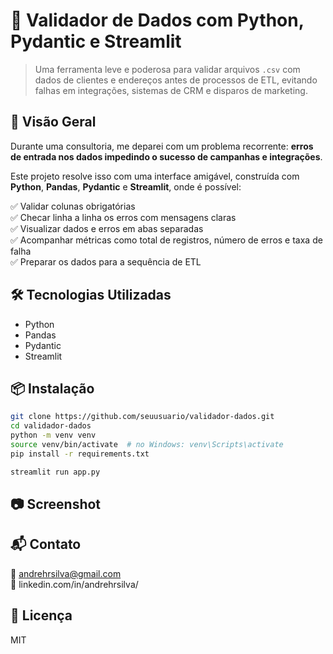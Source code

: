 
# 🧹 Validador de Dados com Python, Pydantic e Streamlit

> Uma ferramenta leve e poderosa para validar arquivos `.csv` com dados de clientes e endereços antes de processos de ETL, evitando falhas em integrações, sistemas de CRM e disparos de marketing.

## 🚀 Visão Geral

Durante uma consultoria, me deparei com um problema recorrente: **erros de entrada nos dados impedindo o sucesso de campanhas e integrações**.

Este projeto resolve isso com uma interface amigável, construída com **Python**, **Pandas**, **Pydantic** e **Streamlit**, onde é possível:

✅ Validar colunas obrigatórias  
✅ Checar linha a linha os erros com mensagens claras  
✅ Visualizar dados e erros em abas separadas  
✅ Acompanhar métricas como total de registros, número de erros e taxa de falha  
✅ Preparar os dados para a sequência de ETL

## 🛠️ Tecnologias Utilizadas

- Python
- Pandas
- Pydantic
- Streamlit

## 📦 Instalação

```bash
git clone https://github.com/seuusuario/validador-dados.git
cd validador-dados
python -m venv venv
source venv/bin/activate  # no Windows: venv\Scripts\activate
pip install -r requirements.txt
```

```bash
streamlit run app.py
```



## 📷 Screenshot



## 📬 Contato

📧 andrehrsilva@gmail.com  
📱 linkedin.com/in/andrehrsilva/

## 📄 Licença

MIT